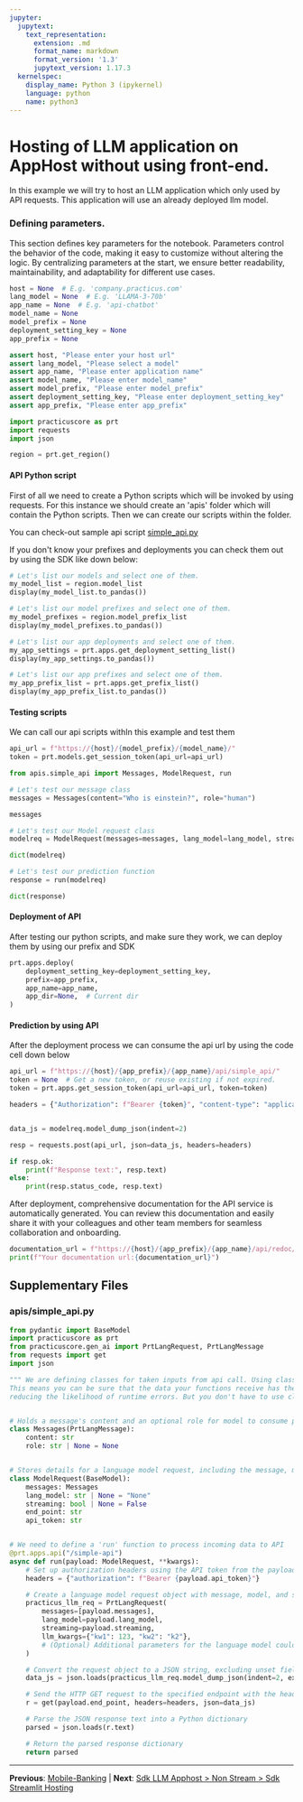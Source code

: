 ```yaml
---
jupyter:
  jupytext:
    text_representation:
      extension: .md
      format_name: markdown
      format_version: '1.3'
      jupytext_version: 1.17.3
  kernelspec:
    display_name: Python 3 (ipykernel)
    language: python
    name: python3
---
```


# Hosting of LLM application on AppHost without using front-end.

In this example we will try to host an LLM application which only used by API requests. This application will use an already deployed llm model.



### Defining parameters.
 
This section defines key parameters for the notebook. Parameters control the behavior of the code, making it easy to customize without altering the logic. By centralizing parameters at the start, we ensure better readability, maintainability, and adaptability for different use cases.
 

```python
host = None  # E.g. 'company.practicus.com'
lang_model = None  # E.g. 'LLAMA-3-70b'
app_name = None  # E.g. 'api-chatbot'
model_name = None
model_prefix = None
deployment_setting_key = None
app_prefix = None
```

```python
assert host, "Please enter your host url"
assert lang_model, "Please select a model"
assert app_name, "Please enter application name"
assert model_name, "Please enter model_name"
assert model_prefix, "Please enter model_prefix"
assert deployment_setting_key, "Please enter deployment_setting_key"
assert app_prefix, "Please enter app_prefix"
```

```python
import practicuscore as prt
import requests
import json

region = prt.get_region()
```

#### API Python script

First of all we need to create a Python scripts which will be invoked by using requests. For this instance we should create an 'apis' folder which will contain the Python scripts. Then we can create our scripts within the folder.

You can check-out sample api script [simple_api.py](apis/simple_api.py)


If you don't know your prefixes and deployments you can check them out by using the SDK like down below:
 

```python
# Let's list our models and select one of them.
my_model_list = region.model_list
display(my_model_list.to_pandas())
```

```python
# Let's list our model prefixes and select one of them.
my_model_prefixes = region.model_prefix_list
display(my_model_prefixes.to_pandas())
```

```python
# Let's list our app deployments and select one of them.
my_app_settings = prt.apps.get_deployment_setting_list()
display(my_app_settings.to_pandas())
```

```python
# Let's list our app prefixes and select one of them.
my_app_prefix_list = prt.apps.get_prefix_list()
display(my_app_prefix_list.to_pandas())
```

#### Testing scripts

We can call our api scripts withIn this example and test them

```python
api_url = f"https://{host}/{model_prefix}/{model_name}/"
token = prt.models.get_session_token(api_url=api_url)
```

```python
from apis.simple_api import Messages, ModelRequest, run

# Let's test our message class
messages = Messages(content="Who is einstein?", role="human")

messages
```

```python
# Let's test our Model request class
modelreq = ModelRequest(messages=messages, lang_model=lang_model, streaming=False, api_token=token, end_point=api_url)

dict(modelreq)
```

```python
# Let's test our prediction function
response = run(modelreq)

dict(response)
```

#### Deployment of API

After testing our python scripts, and make sure they work, we can deploy them by using our prefix and SDK

```python
prt.apps.deploy(
    deployment_setting_key=deployment_setting_key,
    prefix=app_prefix,
    app_name=app_name,
    app_dir=None,  # Current dir
)
```

#### Prediction by using API

After the deployment process we can consume the api url by using the code cell down below

```python
api_url = f"https://{host}/{app_prefix}/{app_name}/api/simple_api/"
token = None  # Get a new token, or reuse existing if not expired.
token = prt.apps.get_session_token(api_url=api_url, token=token)
```

```python
headers = {"Authorization": f"Bearer {token}", "content-type": "application/json"}


data_js = modelreq.model_dump_json(indent=2)

resp = requests.post(api_url, json=data_js, headers=headers)

if resp.ok:
    print(f"Response text:", resp.text)
else:
    print(resp.status_code, resp.text)
```

After deployment, comprehensive documentation for the API service is automatically generated. You can review this documentation and easily share it with your colleagues and other team members for seamless collaboration and onboarding.

```python
documentation_url = f"https://{host}/{app_prefix}/{app_name}/api/redoc/"
print(f"Your documentation url:{documentation_url}")
```


## Supplementary Files

### apis/simple_api.py
```python
from pydantic import BaseModel
import practicuscore as prt
from practicuscore.gen_ai import PrtLangRequest, PrtLangMessage
from requests import get
import json

""" We are defining classes for taken inputs from api call. Using classes allows you to enforce type safety. 
This means you can be sure that the data your functions receive has the correct types and structure, 
reducing the likelihood of runtime errors. But you don't have to use classes while creating api scripts."""


# Holds a message's content and an optional role for model to consume prompts.
class Messages(PrtLangMessage):
    content: str
    role: str | None = None


# Stores details for a language model request, including the message, model type, and API information.
class ModelRequest(BaseModel):
    messages: Messages
    lang_model: str | None = "None"
    streaming: bool | None = False
    end_point: str
    api_token: str


# We need to define a 'run' function to process incoming data to API
@prt.apps.api("/simple-api")
async def run(payload: ModelRequest, **kwargs):
    # Set up authorization headers using the API token from the payload
    headers = {"authorization": f"Bearer {payload.api_token}"}

    # Create a language model request object with message, model, and streaming options
    practicus_llm_req = PrtLangRequest(
        messages=[payload.messages],
        lang_model=payload.lang_model,
        streaming=payload.streaming,
        llm_kwargs={"kw1": 123, "kw2": "k2"},
        # (Optional) Additional parameters for the language model could be added here
    )

    # Convert the request object to a JSON string, excluding unset fields
    data_js = json.loads(practicus_llm_req.model_dump_json(indent=2, exclude_unset=True))

    # Send the HTTP GET request to the specified endpoint with the headers and JSON data
    r = get(payload.end_point, headers=headers, json=data_js)

    # Parse the JSON response text into a Python dictionary
    parsed = json.loads(r.text)

    # Return the parsed response dictionary
    return parsed

```


---

**Previous**: [Mobile-Banking](../../mobile-banking/mobile-banking.md) | **Next**: [Sdk LLM Apphost > Non Stream > Sdk Streamlit Hosting](../sdk-llm-apphost/non-stream/sdk-streamlit-hosting.md)
